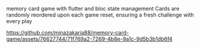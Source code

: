 memory card game with flutter and bloc state management
Cards are randomly reordered upon each game reset, ensuring a fresh challenge with every play 

https://github.com/minazakaria88/memory-card-game/assets/76627744/71f769a2-7269-4b8e-9a1c-9d5b3b1db6f4


